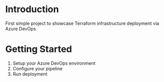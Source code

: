 # Introduction 
First simple project to showcase Terraform infrastructure deployment via Azure DevOps

# Getting Started

1.	Setup your Azure DevOps environment
2.	Configure your pipeline
3.	Run deployment

